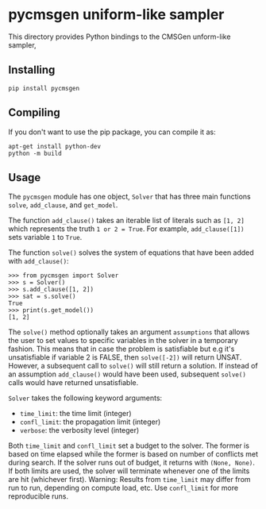 # pycmsgen uniform-like sampler

This directory provides Python bindings to the CMSGen unform-like sampler,

## Installing

```
pip install pycmsgen
```

## Compiling
If you don't want to use the pip package, you can compile it as:

```
apt-get install python-dev
python -m build
```

## Usage

The `pycmsgen` module has one object, `Solver` that has three main functions
`solve`, `add_clause`, and `get_model`.

The function `add_clause()` takes an iterable list of literals such as
`[1, 2]` which represents the truth `1 or 2 = True`. For example,
`add_clause([1])` sets variable `1` to `True`.

The function `solve()` solves the system of equations that have been added
with `add_clause()`:

```
>>> from pycmsgen import Solver
>>> s = Solver()
>>> s.add_clause([1, 2])
>>> sat = s.solve()
True
>>> print(s.get_model())
[1, 2]
```

The `solve()` method optionally takes an argument `assumptions` that
allows the user to set values to specific variables in the solver in a temporary
fashion. This means that in case the problem is satisfiable but e.g it's
unsatisfiable if variable 2 is FALSE, then `solve([-2])` will return
UNSAT. However, a subsequent call to `solve()` will still return a solution.
If instead of an assumption `add_clause()` would have been used, subsequent
`solve()` calls would have returned unsatisfiable.

`Solver` takes the following keyword arguments:
  * `time_limit`: the time limit (integer)
  * `confl_limit`: the propagation limit (integer)
  * `verbose`: the verbosity level (integer)

Both `time_limit` and `confl_limit` set a budget to the solver. The former is based on time elapsed while the former is based on number of conflicts met during search. If the solver runs out of budget, it returns with `(None, None)`. If both limits are used, the solver will terminate whenever one of the limits are hit (whichever first). Warning: Results from `time_limit` may differ from run to run, depending on compute load, etc. Use `confl_limit` for more reproducible runs.
